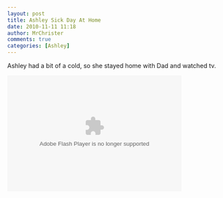 ```yaml
---
layout: post
title: Ashley Sick Day At Home
date: 2010-11-11 11:18
author: MrChrister
comments: true
categories: [Ashley]
---
```

<p>Ashley had a bit of a cold, so she stayed home with Dad and watched tv.</p>  <p><embed type="application/x-shockwave-flash" src="http://picasaweb.google.com/s/c/bin/slideshow.swf" width="400" height="267" flashvars="host=picasaweb.google.com&amp;hl=en_US&amp;feat=flashalbum&amp;RGB=0x000000&amp;feed=http%3A%2F%2Fpicasaweb.google.com%2Fdata%2Ffeed%2Fapi%2Fuser%2Fwyseguys%2Falbumid%2F5543915303143299793%3Falt%3Drss%26kind%3Dphoto%26authkey%3DGv1sRgCMDO4JP9ofCEXg%26hl%3Den_US" pluginspage="http://www.macromedia.com/go/getflashplayer" /></p>
